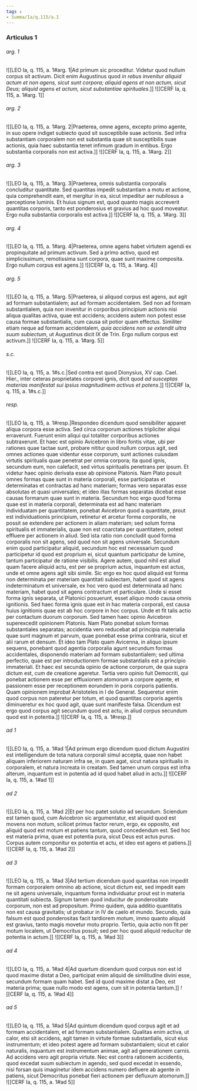 ```yaml
---
tags : 
- Summa/Ia/q.115/a.1
---
```


### Articulus 1

###### arg. 1
![[LEO Ia, q. 115, a. 1#arg. 1|Ad primum sic proceditur. Videtur quod nullum corpus sit activum. Dicit enim Augustinus quod *in rebus invenitur aliquid actum et non agens, sicut sunt corpora; aliquid agens et non actum, sicut Deus; aliquid agens et actum, sicut substantiae spirituales*.]]
![[CERF Ia, q. 115, a. 1#arg. 1]]

###### arg. 2
![[LEO Ia, q. 115, a. 1#arg. 2|Praeterea, omne agens, excepto primo agente, in suo opere indiget subiecto quod sit susceptibile suae actionis. Sed infra substantiam corporalem non est substantia quae sit susceptibilis suae actionis, quia haec substantia tenet infimum gradum in entibus. Ergo substantia corporalis non est activa.]]
![[CERF Ia, q. 115, a. 1#arg. 2]]

###### arg. 3
![[LEO Ia, q. 115, a. 1#arg. 3|Praeterea, omnis substantia corporalis concluditur quantitate. Sed quantitas impedit substantiam a motu et actione, quia comprehendit eam, et mergitur in ea, sicut impeditur aer nubilosus a perceptione luminis. Et huius signum est, quod quanto magis accreverit quantitas corporis, tanto est ponderosius et gravius ad hoc quod moveatur. Ergo nulla substantia corporalis est activa.]]
![[CERF Ia, q. 115, a. 1#arg. 3]]

###### arg. 4
![[LEO Ia, q. 115, a. 1#arg. 4|Praeterea, omne agens habet virtutem agendi ex propinquitate ad primum activum. Sed a primo activo, quod est simplicissimum, remotissima sunt corpora, quae sunt maxime composita. Ergo nullum corpus est agens.]]
![[CERF Ia, q. 115, a. 1#arg. 4]]

###### arg. 5
![[LEO Ia, q. 115, a. 1#arg. 5|Praeterea, si aliquod corpus est agens, aut agit ad formam substantialem; aut ad formam accidentalem. Sed non ad formam substantialem, quia non invenitur in corporibus principium actionis nisi aliqua qualitas activa, quae est accidens; accidens autem non potest esse causa formae substantialis, cum causa sit potior quam effectus. Similiter etiam neque ad formam accidentalem, *quia accidens non se extendit ultra suum subiectum*, ut Augustinus dicit IX de Trin. Ergo nullum corpus est activum.]]
![[CERF Ia, q. 115, a. 1#arg. 5]]

###### s.c.
![[LEO Ia, q. 115, a. 1#s.c.|Sed contra est quod Dionysius, XV cap. Cael. Hier., inter ceteras proprietates corporei ignis, dicit quod *ad susceptas materias manifestat sui ipsius magnitudinem activus et potens*.]]
![[CERF Ia, q. 115, a. 1#s.c.]]

###### resp.
![[LEO Ia, q. 115, a. 1#resp.|Respondeo dicendum quod sensibiliter apparet aliqua corpora esse activa. Sed circa corporum actiones tripliciter aliqui erraverunt. Fuerunt enim aliqui qui totaliter corporibus actiones subtraxerunt. Et haec est opinio Avicebron in libro fontis vitae, ubi per rationes quae tactae sunt, probare nititur quod nullum corpus agit, sed omnes actiones quae videntur esse corporum, sunt actiones cuiusdam virtutis spiritualis quae penetrat per omnia corpora; ita quod ignis, secundum eum, non calefacit, sed virtus spiritualis penetrans per ipsum. Et videtur haec opinio derivata esse ab opinione Platonis. Nam Plato posuit omnes formas quae sunt in materia corporali, esse participatas et determinatas et contractas ad hanc materiam; formas vero separatas esse absolutas et quasi universales; et ideo illas formas separatas dicebat esse causas formarum quae sunt in materia. Secundum hoc ergo quod forma quae est in materia corporali, determinata est ad hanc materiam individuatam per quantitatem, ponebat Avicebron quod a quantitate, prout est individuationis principium, retinetur et arcetur forma corporalis, ne possit se extendere per actionem in aliam materiam; sed solum forma spiritualis et immaterialis, quae non est coarctata per quantitatem, potest effluere per actionem in aliud. Sed ista ratio non concludit quod forma corporalis non sit agens, sed quod non sit agens universale. Secundum enim quod participatur aliquid, secundum hoc est necessarium quod participetur id quod est proprium ei, sicut quantum participatur de lumine, tantum participatur de ratione visibilis. Agere autem, quod nihil est aliud quam facere aliquid actu, est per se proprium actus, inquantum est actus, unde et omne agens agit sibi simile. Sic ergo ex hoc quod aliquid est forma non determinata per materiam quantitati subiectam, habet quod sit agens indeterminatum et universale, ex hoc vero quod est determinata ad hanc materiam, habet quod sit agens contractum et particulare. Unde si esset forma ignis separata, ut Platonici posuerunt, esset aliquo modo causa omnis ignitionis. Sed haec forma ignis quae est in hac materia corporali, est causa huius ignitionis quae est ab hoc corpore in hoc corpus. Unde et fit talis actio per contactum duorum corporum. Sed tamen haec opinio Avicebron superexcedit opinionem Platonis. Nam Plato ponebat solum formas substantiales separatas; accidentia vero reducebat ad principia materialia quae sunt magnum et parvum, quae ponebat esse prima contraria, sicut et alii rarum et densum. Et ideo tam Plato quam Avicenna, in aliquo ipsum sequens, ponebant quod agentia corporalia agunt secundum formas accidentales, disponendo materiam ad formam substantialem; sed ultima perfectio, quae est per introductionem formae substantialis est a principio immateriali. Et haec est secunda opinio de actione corporum, de qua supra dictum est, cum de creatione ageretur. Tertia vero opinio fuit Democriti, qui ponebat actionem esse per effluxionem atomorum a corpore agente, et passionem esse per receptionem eorundem in poris corporis patientis. Quam opinionem improbat Aristoteles in I de Generat. Sequeretur enim quod corpus non pateretur per totum, et quod quantitas corporis agentis diminueretur ex hoc quod agit, quae sunt manifeste falsa. Dicendum est ergo quod corpus agit secundum quod est actu, in aliud corpus secundum quod est in potentia.]]
![[CERF Ia, q. 115, a. 1#resp.]]

###### ad 1
![[LEO Ia, q. 115, a. 1#ad 1|Ad primum ergo dicendum quod dictum Augustini est intelligendum de tota natura corporali simul accepta, quae non habet aliquam inferiorem naturam infra se, in quam agat, sicut natura spiritualis in corporalem, et natura increata in creatam. Sed tamen unum corpus est infra alterum, inquantum est in potentia ad id quod habet aliud in actu.]]
![[CERF Ia, q. 115, a. 1#ad 1]]

###### ad 2
![[LEO Ia, q. 115, a. 1#ad 2|Et per hoc patet solutio ad secundum. Sciendum est tamen quod, cum Avicebron sic argumentatur, est aliquid quod est movens non motum, scilicet primus factor rerum, ergo, ex opposito, est aliquid quod est motum et patiens tantum, quod concedendum est. Sed hoc est materia prima, quae est potentia pura, sicut Deus est actus purus. Corpus autem componitur ex potentia et actu, et ideo est agens et patiens.]]
![[CERF Ia, q. 115, a. 1#ad 2]]

###### ad 3
![[LEO Ia, q. 115, a. 1#ad 3|Ad tertium dicendum quod quantitas non impedit formam corporalem omnino ab actione, sicut dictum est, sed impedit eam ne sit agens universale, inquantum forma individuatur prout est in materia quantitati subiecta. Signum tamen quod inducitur de ponderositate corporum, non est ad propositum. Primo quidem, quia additio quantitatis non est causa gravitatis; ut probatur in IV de caelo et mundo. Secundo, quia falsum est quod ponderositas facit tardiorem motum, immo quanto aliquid est gravius, tanto magis movetur motu proprio. Tertio, quia actio non fit per motum localem, ut Democritus posuit; sed per hoc quod aliquid reducitur de potentia in actum.]]
![[CERF Ia, q. 115, a. 1#ad 3]]

###### ad 4
![[LEO Ia, q. 115, a. 1#ad 4|Ad quartum dicendum quod corpus non est id quod maxime distat a Deo, participat enim aliquid de similitudine divini esse, secundum formam quam habet. Sed id quod maxime distat a Deo, est materia prima; quae nullo modo est agens, cum sit in potentia tantum.]]
![[CERF Ia, q. 115, a. 1#ad 4]]

###### ad 5
![[LEO Ia, q. 115, a. 1#ad 5|Ad quintum dicendum quod corpus agit et ad formam accidentalem, et ad formam substantialem. Qualitas enim activa, ut calor, etsi sit accidens, agit tamen in virtute formae substantialis, sicut eius instrumentum; et ideo potest agere ad formam substantialem; sicut et calor naturalis, inquantum est instrumentum animae, agit ad generationem carnis. Ad accidens vero agit propria virtute. Nec est contra rationem accidentis, quod excedat suum subiectum in agendo, sed quod excedat in essendo, nisi forsan quis imaginetur idem accidens numero defluere ab agente in patiens, sicut Democritus ponebat fieri actionem per defluxum atomorum.]]
![[CERF Ia, q. 115, a. 1#ad 5]]

